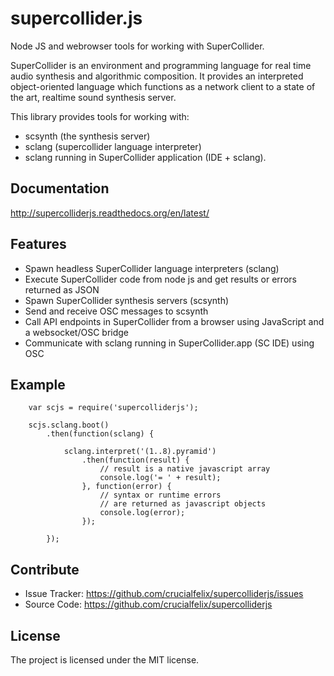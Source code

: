 supercollider.js
================

Node JS and webrowser tools for working with SuperCollider.

SuperCollider is an environment and programming language for real time audio synthesis and algorithmic composition. It provides an interpreted object-oriented language which functions as a network client to a state of the art, realtime sound synthesis server.

This library provides tools for working with:

- scsynth (the synthesis server)
- sclang (supercollider language interpreter)
- sclang running in SuperCollider application (IDE + sclang).


Documentation
-------------

http://supercolliderjs.readthedocs.org/en/latest/


Features
--------

- Spawn headless SuperCollider language interpreters (sclang)
- Execute SuperCollider code from node js and get results or errors returned as JSON
- Spawn SuperCollider synthesis servers (scsynth)
- Send and receive OSC messages to scsynth
- Call API endpoints in SuperCollider from a browser using JavaScript and a websocket/OSC bridge
- Communicate with sclang running in SuperCollider.app (SC IDE) using OSC


Example
-------

		var scjs = require('supercolliderjs');

		scjs.sclang.boot()
			.then(function(sclang) {

				sclang.interpret('(1..8).pyramid')
					.then(function(result) {
						// result is a native javascript array
						console.log('= ' + result);
					}, function(error) {
						// syntax or runtime errors
						// are returned as javascript objects
						console.log(error);
					});

			});


Contribute
----------

- Issue Tracker: https://github.com/crucialfelix/supercolliderjs/issues
- Source Code: https://github.com/crucialfelix/supercolliderjs


License
-------

The project is licensed under the MIT license.
